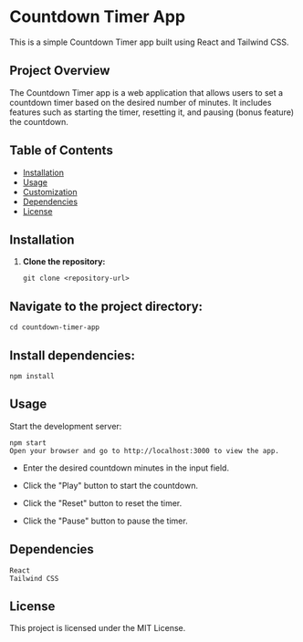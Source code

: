 # Countdown Timer App

This is a simple Countdown Timer app built using React and Tailwind CSS.

## Project Overview

The Countdown Timer app is a web application that allows users to set a countdown timer based on the desired number of minutes. It includes features such as starting the timer, resetting it, and pausing (bonus feature) the countdown.

## Table of Contents

- [Installation](#installation)
- [Usage](#usage)
- [Customization](#customization)
- [Dependencies](#dependencies)
- [License](#license)

## Installation

1. **Clone the repository:**

   ```
   git clone <repository-url>
   ```
## Navigate to the project directory:
```
cd countdown-timer-app
```

## Install dependencies:

```
npm install
```
## Usage

Start the development server:

```
npm start
Open your browser and go to http://localhost:3000 to view the app.
```


- Enter the desired countdown minutes in the input field.

- Click the "Play" button to start the countdown.

- Click the "Reset" button to reset the timer.

- Click the "Pause" button to pause the timer.

## Dependencies
```
React
Tailwind CSS
```

## License
This project is licensed under the MIT License.
